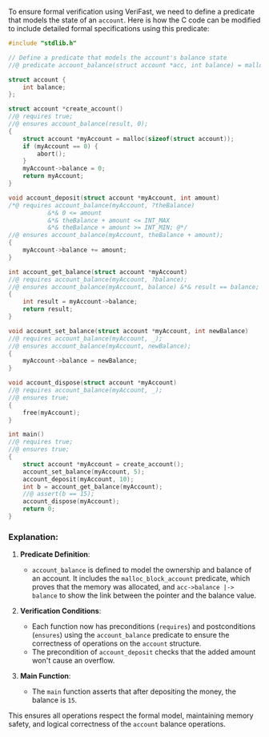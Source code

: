 To ensure formal verification using VeriFast, we need to define a predicate that models the state of an `account`. Here is how the C code can be modified to include detailed formal specifications using this predicate:

```c
#include "stdlib.h"

// Define a predicate that models the account's balance state
//@ predicate account_balance(struct account *acc, int balance) = malloc_block_account(acc) &*& acc->balance |-> balance;

struct account {
    int balance;
};

struct account *create_account()
//@ requires true;
//@ ensures account_balance(result, 0);
{
    struct account *myAccount = malloc(sizeof(struct account));
    if (myAccount == 0) {
        abort();
    }
    myAccount->balance = 0;
    return myAccount;
}

void account_deposit(struct account *myAccount, int amount)
/*@ requires account_balance(myAccount, ?theBalance) 
           &*& 0 <= amount 
           &*& theBalance + amount <= INT_MAX 
           &*& theBalance + amount >= INT_MIN; @*/
//@ ensures account_balance(myAccount, theBalance + amount);
{
    myAccount->balance += amount;
}

int account_get_balance(struct account *myAccount)
//@ requires account_balance(myAccount, ?balance);
//@ ensures account_balance(myAccount, balance) &*& result == balance;
{
    int result = myAccount->balance;
    return result;
}

void account_set_balance(struct account *myAccount, int newBalance)
//@ requires account_balance(myAccount, _);
//@ ensures account_balance(myAccount, newBalance);
{
    myAccount->balance = newBalance;
}

void account_dispose(struct account *myAccount)
//@ requires account_balance(myAccount, _);
//@ ensures true;
{
    free(myAccount);
}

int main()
//@ requires true;
//@ ensures true;
{
    struct account *myAccount = create_account();
    account_set_balance(myAccount, 5);
    account_deposit(myAccount, 10);
    int b = account_get_balance(myAccount);
    //@ assert(b == 15);
    account_dispose(myAccount);
    return 0;
}
```

### Explanation:

1. **Predicate Definition**: 
   - `account_balance` is defined to model the ownership and balance of an account. It includes the `malloc_block_account` predicate, which proves that the memory was allocated, and `acc->balance |-> balance` to show the link between the pointer and the balance value.

2. **Verification Conditions**:
   - Each function now has preconditions (`requires`) and postconditions (`ensures`) using the `account_balance` predicate to ensure the correctness of operations on the `account` structure.
   - The precondition of `account_deposit` checks that the added amount won't cause an overflow.
  
3. **Main Function**:
   - The `main` function asserts that after depositing the money, the balance is `15`.
  
This ensures all operations respect the formal model, maintaining memory safety, and logical correctness of the `account` balance operations.

